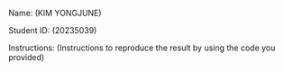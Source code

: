 Name: (KIM YONGJUNE)

Student ID: (20235039)

Instructions: (Instructions to reproduce the result by using the code you provided) 
